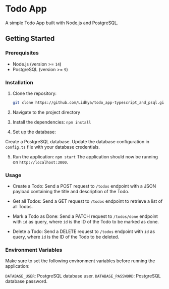 # Todo App

A simple Todo App built with Node.js and PostgreSQL.

## Getting Started

### Prerequisites

- Node.js (version >= `14`)
- PostgreSQL (version >= `9`)

### Installation

1. Clone the repository:

   ```bash
   git clone https://github.com/Lidhya/todo_app-typescript_and_psql.git

2. Navigate to the project directory

3. Install the dependencies: `npm install`

4. Set up the database:

Create a PostgreSQL database.
Update the database configuration in `config.ts` file with your database credentials.

5. Run the application: `npm start`
The application should now be running on `http://localhost:3000`.


###  Usage
- Create a Todo: Send a POST request to `/todos` endpoint with a JSON payload containing the title and description of the Todo.

- Get all Todos: Send a GET request to `/todos` endpoint to retrieve a list of all Todos.

- Mark a Todo as Done: Send a PATCH request to `/todos/done` endpoint with `id` as query, where `id` is the ID of the Todo to be marked as done.

- Delete a Todo: Send a DELETE request to `/todos` endpoint with `id` as query, where `id` is the ID of the Todo to be deleted.

### Environment Variables
Make sure to set the following environment variables before running the application:

`DATABASE_USER`: PostgreSQL database user.
`DATABASE_PASSWORD`: PostgreSQL database password.